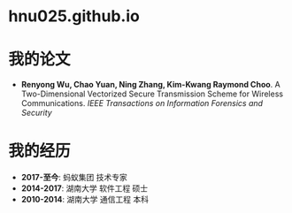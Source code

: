 # hnu025.github.io
# 我的论文
- **Renyong Wu, Chao Yuan, Ning Zhang, Kim-Kwang Raymond Choo**. A Two-Dimensional Vectorized Secure Transmission Scheme for Wireless Communications. *IEEE Transactions on Information Forensics and Security*

# 我的经历
- **2017-至今**: 蚂蚁集团 技术专家
- **2014-2017**: 湖南大学 软件工程 硕士
- **2010-2014**: 湖南大学 通信工程 本科
